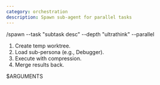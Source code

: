 ```yaml
---
category: orchestration
description: Spawn sub-agent for parallel tasks
---
```


/spawn --task "subtask desc" --depth "ultrathink" --parallel

1. Create temp worktree.
2. Load sub-persona (e.g., Debugger).
3. Execute with compression.
4. Merge results back.

$ARGUMENTS
